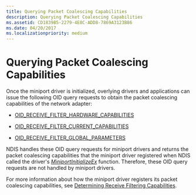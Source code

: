 ```yaml
---
title: Querying Packet Coalescing Capabilities
description: Querying Packet Coalescing Capabilities
ms.assetid: CD1839B5-2279-4E8C-ADD8-7869A3123B86
ms.date: 04/20/2017
ms.localizationpriority: medium
---
```


# Querying Packet Coalescing Capabilities


Once the miniport driver is initialized, overlying drivers and applications can issue the following OID query requests to obtain the packet coalescing capabilities of the network adapter:

-   [OID\_RECEIVE\_FILTER\_HARDWARE\_CAPABILITIES](https://docs.microsoft.com/windows-hardware/drivers/network/oid-receive-filter-hardware-capabilities)

-   [OID\_RECEIVE\_FILTER\_CURRENT\_CAPABILITIES](https://docs.microsoft.com/windows-hardware/drivers/network/oid-receive-filter-current-capabilities)

-   [OID\_RECEIVE\_FILTER\_GLOBAL\_PARAMETERS](https://docs.microsoft.com/windows-hardware/drivers/network/oid-receive-filter-global-parameters)

NDIS handles these OID query requests for miniport drivers and returns the packet coalescing capabilities that the miniport driver registered when NDIS called the driver's [*MiniportInitializeEx*](https://docs.microsoft.com/windows-hardware/drivers/ddi/ndis/nc-ndis-miniport_initialize) function. Therefore, these OID query requests are not handled by miniport drivers.

For more information about how the miniport driver registers its packet coalescing capabilities, see [Determining Receive Filtering Capabilities](determining-receive-filtering-capabilities.md).

 

 





